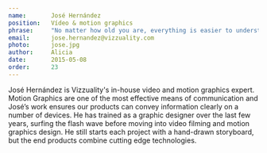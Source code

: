 ```yaml
---
name:       José Hernández
position:   Vídeo & motion graphics
phrase:     "No matter how old you are, everything is easier to understand if it's fun" 
email:      jose.hernandez@vizzuality.com
photo:      jose.jpg
author:     Alicia
date:       2015-05-08
order: 		23
---
```


 José Hernández is Vizzuality's in-house video and motion graphics expert. Motion Graphics are one of the most effective means of communication and José’s work ensures our products can convey information clearly on a number of devices. He has trained as a graphic designer over the last few years, surfing the flash wave before moving into video filming and motion graphics design. He still starts each project with a hand-drawn storyboard, but the end products combine cutting edge technologies.
